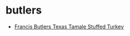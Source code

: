 # butlers

 * [Francis Butlers Texas Tamale Stuffed Turkey](../../index/f/francis-butlers-texas-tamale-stuffed-turkey-367529.json)
